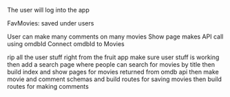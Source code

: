 The user will log into the app

FavMovies: saved under users

User can make many comments on many movies
Show page makes API call using omdbId
Connect omdbId to Movies

rip all the user stuff right from the fruit app
make sure user stuff is working
then add a search page where people can search for movies by title
then build index and show pages for movies returned from omdb api
then make movie and comment schemas and build routes for saving movies
then build routes for making comments